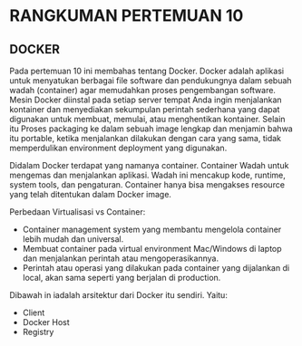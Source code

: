 # RANGKUMAN PERTEMUAN 10

## DOCKER

Pada pertemuan 10 ini membahas tentang Docker.
Docker adalah aplikasi untuk menyatukan berbagai file software dan pendukungnya dalam sebuah wadah (container) agar memudahkan proses pengembangan software. Mesin Docker diinstal pada setiap server tempat Anda ingin menjalankan kontainer dan menyediakan sekumpulan perintah sederhana yang dapat digunakan untuk membuat, memulai, atau menghentikan kontainer.
Selain itu Proses packaging ke dalam sebuah image lengkap dan menjamin bahwa itu portable, ketika menjalankan dilakukan dengan cara yang sama, tidak memperdulikan environment deployment yang digunakan.

Didalam Docker terdapat yang namanya container. Container Wadah untuk mengemas dan menjalankan aplikasi. Wadah ini mencakup kode, runtime, system tools, dan pengaturan. Container hanya bisa mengakses resource yang telah ditentukan dalam Docker image.

Perbedaan Virtualisasi vs Container:
- Container management system yang membantu mengelola container lebih mudah dan universal.
- Membuat container pada virtual environment Mac/Windows di laptop dan menjalankan perintah atau mengoperasikannya.
- Perintah atau operasi yang dilakukan pada container yang dijalankan di local, akan sama seperti yang berjalan di production.


Dibawah in iadalah arsitektur dari Docker itu sendiri. Yaitu:

- Client
- Docker Host
- Registry
